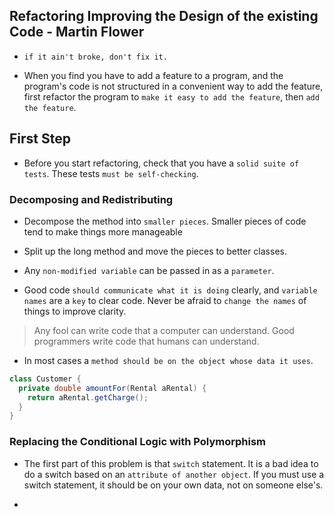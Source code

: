 ## Refactoring Improving the Design of the existing Code - Martin Flower

- `if it ain't broke, don't fix it.`

- When you find you have to add a feature to a program, and the program's code is
  not structured in a convenient way to add the feature, first refactor the program
  to `make it easy to add the feature`, then `add the feature`.

## First Step

- Before you start refactoring, check that you have a `solid suite of tests`.
  These tests `must be self-checking`.


### Decomposing and Redistributing

- Decompose the method into `smaller pieces`. Smaller pieces of code tend to make things more manageable

- Split up the long method and move the pieces to better classes.

- Any `non-modified variable` can be passed in as a `parameter`.

- Good code `should communicate what it is doing` clearly, and `variable names` are a `key` to clear code.
  Never be afraid to `change the names` of things to improve clarity.

> Any fool can write code that a computer can understand. Good programmers write code that humans can understand.

- In most cases a `method should be on the object whose data it uses`.

```java
class Customer {
  private double amountFor(Rental aRental) {
    return aRental.getCharge();
  }
}
```

### Replacing the Conditional Logic with Polymorphism

- The first part of this problem is that `switch` statement. It is a bad idea to
  do a switch based on an `attribute of another object`. If you must use a switch statement,
  it should be on your own data, not on someone else's.

- 
